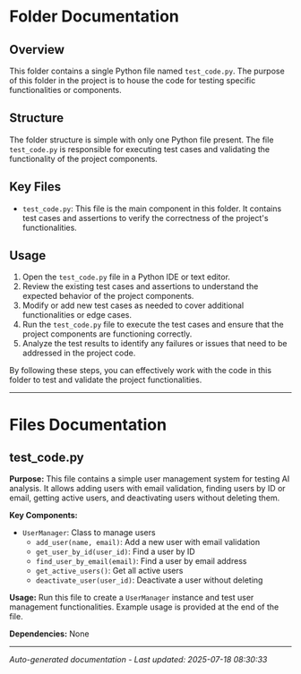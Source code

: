 # Folder Documentation

## Overview
This folder contains a single Python file named `test_code.py`. The purpose of this folder in the project is to house the code for testing specific functionalities or components.

## Structure
The folder structure is simple with only one Python file present. The file `test_code.py` is responsible for executing test cases and validating the functionality of the project components.

## Key Files
- `test_code.py`: This file is the main component in this folder. It contains test cases and assertions to verify the correctness of the project's functionalities.

## Usage
1. Open the `test_code.py` file in a Python IDE or text editor.
2. Review the existing test cases and assertions to understand the expected behavior of the project components.
3. Modify or add new test cases as needed to cover additional functionalities or edge cases.
4. Run the `test_code.py` file to execute the test cases and ensure that the project components are functioning correctly.
5. Analyze the test results to identify any failures or issues that need to be addressed in the project code.

By following these steps, you can effectively work with the code in this folder to test and validate the project functionalities.

---

# Files Documentation

## test_code.py

**Purpose:** This file contains a simple user management system for testing AI analysis. It allows adding users with email validation, finding users by ID or email, getting active users, and deactivating users without deleting them.

**Key Components:**
- `UserManager`: Class to manage users
  - `add_user(name, email)`: Add a new user with email validation
  - `get_user_by_id(user_id)`: Find a user by ID
  - `find_user_by_email(email)`: Find a user by email address
  - `get_active_users()`: Get all active users
  - `deactivate_user(user_id)`: Deactivate a user without deleting

**Usage:** Run this file to create a `UserManager` instance and test user management functionalities. Example usage is provided at the end of the file.

**Dependencies:** None

---
*Auto-generated documentation - Last updated: 2025-07-18 08:30:33*
